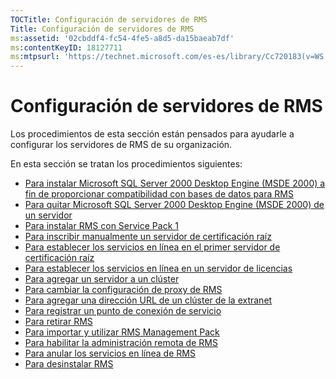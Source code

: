 ```yaml
---
TOCTitle: Configuración de servidores de RMS
Title: Configuración de servidores de RMS
ms:assetid: '02cbddf4-fc54-4fe5-a8d5-da15baeab7df'
ms:contentKeyID: 18127711
ms:mtpsurl: 'https://technet.microsoft.com/es-es/library/Cc720183(v=WS.10)'
---
```


Configuración de servidores de RMS
==================================

Los procedimientos de esta sección están pensados para ayudarle a configurar los servidores de RMS de su organización.

En esta sección se tratan los procedimientos siguientes:

-   [Para instalar Microsoft SQL Server 2000 Desktop Engine (MSDE 2000) a fin de proporcionar compatibilidad con bases de datos para RMS](https://technet.microsoft.com/c9b9cd08-98c4-424f-b3fc-d685f57c002e)
-   [Para quitar Microsoft SQL Server 2000 Desktop Engine (MSDE 2000) de un servidor](https://technet.microsoft.com/1864fa81-3298-4e34-a061-9f81b28d8284)
-   [Para instalar RMS con Service Pack 1](https://technet.microsoft.com/dab20175-a690-43f8-b943-768d289daa0d)
-   [Para inscribir manualmente un servidor de certificación raíz](https://technet.microsoft.com/aecdebb5-b28b-4b58-937a-392bb6ce9643)
-   [Para establecer los servicios en línea en el primer servidor de certificación raíz](https://technet.microsoft.com/debc42f3-74ff-4c99-b7a4-4921fccdabc2)
-   [Para establecer los servicios en línea en un servidor de licencias](https://technet.microsoft.com/4d67b898-0ba9-4eef-ab7d-ee0ca55a688e)
-   [Para agregar un servidor a un clúster](https://technet.microsoft.com/db635238-5528-4bec-9cc6-8244e2b3d733)
-   [Para cambiar la configuración de proxy de RMS](https://technet.microsoft.com/8f50bd4d-26b1-4996-b361-722ee21607f3)
-   [Para agregar una dirección URL de un clúster de la extranet](https://technet.microsoft.com/12c83186-ce9e-4100-bbd1-d87a885331c7)
-   [Para registrar un punto de conexión de servicio](https://technet.microsoft.com/630cc3c3-9ed9-4423-8874-cbaceb43b353)
-   [Para retirar RMS](https://technet.microsoft.com/8b563c25-17cd-4b9b-ae42-695497ab6439)
-   [Para importar y utilizar RMS Management Pack](https://technet.microsoft.com/d9a73ef0-2f81-48c2-97cc-deb7bf477389)
-   [Para habilitar la administración remota de RMS](https://technet.microsoft.com/00f17054-5f5d-47e2-89c1-7a593b930bb3)
-   [Para anular los servicios en línea de RMS](https://technet.microsoft.com/9fa63daa-5fb9-4afd-8371-b38248619857)
-   [Para desinstalar RMS](https://technet.microsoft.com/885e3b4f-ea32-466f-9f7f-d8440b0f7c28)
